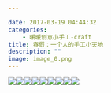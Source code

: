 ```yaml
---

date: 2017-03-19 04:44:32
categories:
    - 暖暖创意小手工-craft
title: 春假：一个人的手工小天地
description: ""
image: image_0.png
---
```


![](image_0.png)![](image_1.png)![](image_2.png)![](image_3.png)![](image_4.png)![](image_5.png)![](image_6.png)![](image_7.png)![](image_8.png)
